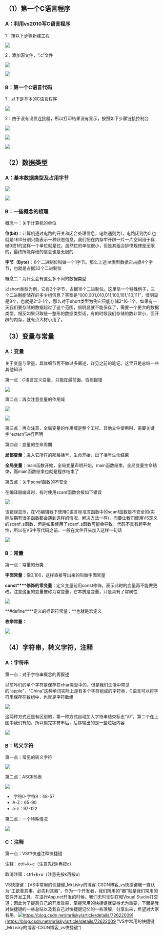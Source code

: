  

## （1）第一个C语言程序

### A：利用vs2010写C语言程序

1：按以下步骤新建工程

![](https://ziquyun.com/main/csdn/img?url=https%3A%2F%2Fimg-blog.csdnimg.cn%2Ffcc4c209ed8343ff95588d0c0c62ebde.png%3Fx-oss-process%3Dimage%2Fwatermark%2Ctype_d3F5LXplbmhlaQ%2Cshadow_50%2Ctext_Q1NETiBA5oiR5pOm5LqGREo%3D%2Csize_20%2Ccolor_FFFFFF%2Ct_70%2Cg_se%2Cx_16&rfUrl=https%3A%2F%2Fzhangxing-tech.blog.csdn.net%2Farticle%2Fdetails%2F121699293)

2：添加源文件，“.c”文件

![](https://ziquyun.com/main/csdn/img?url=https%3A%2F%2Fimg-blog.csdnimg.cn%2F3e2a743757fc451cbe508ae253260a4d.png%3Fx-oss-process%3Dimage%2Fwatermark%2Ctype_d3F5LXplbmhlaQ%2Cshadow_50%2Ctext_Q1NETiBA5oiR5pOm5LqGREo%3D%2Csize_20%2Ccolor_FFFFFF%2Ct_70%2Cg_se%2Cx_16&rfUrl=https%3A%2F%2Fzhangxing-tech.blog.csdn.net%2Farticle%2Fdetails%2F121699293)

![](https://ziquyun.com/main/csdn/img?url=https%3A%2F%2Fimg-blog.csdnimg.cn%2F9af2d60b91194102bcd899443e26a2f9.png%3Fx-oss-process%3Dimage%2Fwatermark%2Ctype_d3F5LXplbmhlaQ%2Cshadow_50%2Ctext_Q1NETiBA5oiR5pOm5LqGREo%3D%2Csize_20%2Ccolor_FFFFFF%2Ct_70%2Cg_se%2Cx_16&rfUrl=https%3A%2F%2Fzhangxing-tech.blog.csdn.net%2Farticle%2Fdetails%2F121699293)

### B：第一个C语言代码

1：以下是基本的C语言程序

![](https://ziquyun.com/main/csdn/img?url=https%3A%2F%2Fimg-blog.csdnimg.cn%2F903d4fea8ea842648e39f9d3caba3506.png%3Fx-oss-process%3Dimage%2Fwatermark%2Ctype_d3F5LXplbmhlaQ%2Cshadow_50%2Ctext_Q1NETiBA5oiR5pOm5LqGREo%3D%2Csize_20%2Ccolor_FFFFFF%2Ct_70%2Cg_se%2Cx_16&rfUrl=https%3A%2F%2Fzhangxing-tech.blog.csdn.net%2Farticle%2Fdetails%2F121699293)

2：由于没有设置连接器，所以打印结果没有显示，按照如下步骤链接控制台

![](https://ziquyun.com/main/csdn/img?url=https%3A%2F%2Fimg-blog.csdnimg.cn%2F66d6d1f1cb9e44ff91daec86934be8f7.png%3Fx-oss-process%3Dimage%2Fwatermark%2Ctype_d3F5LXplbmhlaQ%2Cshadow_50%2Ctext_Q1NETiBA5oiR5pOm5LqGREo%3D%2Csize_20%2Ccolor_FFFFFF%2Ct_70%2Cg_se%2Cx_16&rfUrl=https%3A%2F%2Fzhangxing-tech.blog.csdn.net%2Farticle%2Fdetails%2F121699293)

![](https://ziquyun.com/main/csdn/img?url=https%3A%2F%2Fimg-blog.csdnimg.cn%2F4b4b467c2cda49f893c1b07a98a28db9.png%3Fx-oss-process%3Dimage%2Fwatermark%2Ctype_d3F5LXplbmhlaQ%2Cshadow_50%2Ctext_Q1NETiBA5oiR5pOm5LqGREo%3D%2Csize_20%2Ccolor_FFFFFF%2Ct_70%2Cg_se%2Cx_16&rfUrl=https%3A%2F%2Fzhangxing-tech.blog.csdn.net%2Farticle%2Fdetails%2F121699293)

![](https://ziquyun.com/main/csdn/img?url=https%3A%2F%2Fimg-blog.csdnimg.cn%2F57b2e529e7ee423fb322e3cd84b50a01.png%3Fx-oss-process%3Dimage%2Fwatermark%2Ctype_d3F5LXplbmhlaQ%2Cshadow_50%2Ctext_Q1NETiBA5oiR5pOm5LqGREo%3D%2Csize_20%2Ccolor_FFFFFF%2Ct_70%2Cg_se%2Cx_16&rfUrl=https%3A%2F%2Fzhangxing-tech.blog.csdn.net%2Farticle%2Fdetails%2F121699293)

## （2）数据类型

### A：基本数据类型及占用字节

![](https://ziquyun.com/main/csdn/img?url=https%3A%2F%2Fimg-blog.csdnimg.cn%2F3443620f81db4891a0ebe6710767be6a.png%3Fx-oss-process%3Dimage%2Fwatermark%2Ctype_d3F5LXplbmhlaQ%2Cshadow_50%2Ctext_Q1NETiBA5oiR5pOm5LqGREo%3D%2Csize_20%2Ccolor_FFFFFF%2Ct_70%2Cg_se%2Cx_16&rfUrl=https%3A%2F%2Fzhangxing-tech.blog.csdn.net%2Farticle%2Fdetails%2F121699293)

![](https://ziquyun.com/main/csdn/img?url=https%3A%2F%2Fimg-blog.csdnimg.cn%2Ffc69a3c1bfdb46c3ad9f58519d5ab720.png%3Fx-oss-process%3Dimage%2Fwatermark%2Ctype_d3F5LXplbmhlaQ%2Cshadow_50%2Ctext_Q1NETiBA5oiR5pOm5LqGREo%3D%2Csize_20%2Ccolor_FFFFFF%2Ct_70%2Cg_se%2Cx_16&rfUrl=https%3A%2F%2Fzhangxing-tech.blog.csdn.net%2Farticle%2Fdetails%2F121699293)

### B：一些概念的梳理

概念一：关于计算机的单位

**位\(bit\)**：计算机通过电路的开关和闭合处理信息，电路通则为1，电路闭则为0.也就是1和0分别只能表示一种状态信息，我们把在内存中开辟一片一片空间用于存储0或1的这样一个单位就是位。虽然位的单位很小，但是其组合排律规律是无限的，最终所能存储的信息也是无限的

**字节（Byte）**：8个二进制位叫做一个1字节。那么上述int类型数据它占据4个字节，也就是占据32个二进制位

概念二：为什么会有这么多不同的数据类型

以short类型为例，它有2个字节，占据16个二进制位。这里举一个特殊例子，三个二进制能储存的多少组信息？答案是“000,001,010,011,100,101,110,111”，很明显是8个，也就是2\^3-1个，那么对于short类型为例它只能存储2\^16-1个，如果有一天我们要存储的数据超过了这个范围，很明显就不能保存了，需要一个更大的数据类型。相反如果只取统一整形的数据类型话，有的时候我们存储的数非常小，但开辟的内存，就有点大材小用了。

## （3）变量与常量

### A：变量

关于变量与常量，具体细节再不做过多阐述，详见之前的笔记。这里只是总结一些其他知识

第一点：C语言定义变量，只能在最前面，否则报错

![](https://ziquyun.com/main/csdn/img?url=https%3A%2F%2Fimg-blog.csdnimg.cn%2F0a3ff1b87d6d4816ad477f032cf1b381.png%3Fx-oss-process%3Dimage%2Fwatermark%2Ctype_d3F5LXplbmhlaQ%2Cshadow_50%2Ctext_Q1NETiBA5oiR5pOm5LqGREo%3D%2Csize_20%2Ccolor_FFFFFF%2Ct_70%2Cg_se%2Cx_16&rfUrl=https%3A%2F%2Fzhangxing-tech.blog.csdn.net%2Farticle%2Fdetails%2F121699293)

第二点：再次注意变量的作用域

![](https://ziquyun.com/main/csdn/img?url=https%3A%2F%2Fimg-blog.csdnimg.cn%2F6926000022cd4fe9b15307f948d21805.png%3Fx-oss-process%3Dimage%2Fwatermark%2Ctype_d3F5LXplbmhlaQ%2Cshadow_50%2Ctext_Q1NETiBA5oiR5pOm5LqGREo%3D%2Csize_20%2Ccolor_FFFFFF%2Ct_70%2Cg_se%2Cx_16&rfUrl=https%3A%2F%2Fzhangxing-tech.blog.csdn.net%2Farticle%2Fdetails%2F121699293)

![](https://ziquyun.com/main/csdn/img?url=https%3A%2F%2Fimg-blog.csdnimg.cn%2F6a397f311a7a4d48956e4cc8f46384a6.png%3Fx-oss-process%3Dimage%2Fwatermark%2Ctype_d3F5LXplbmhlaQ%2Cshadow_50%2Ctext_Q1NETiBA5oiR5pOm5LqGREo%3D%2Csize_20%2Ccolor_FFFFFF%2Ct_70%2Cg_se%2Cx_16&rfUrl=https%3A%2F%2Fzhangxing-tech.blog.csdn.net%2Farticle%2Fdetails%2F121699293)

第三点：再次注意，全局变量的作用域是整个工程。其他文件使用时，需要关键字“extern”进行声明

第四点：变量的生命周期

**局部变量**：进入它所在的那层括号，生命开始，出了括号生命结束

**全局变量**：main函数开始，全局变量声明开始，main函数结束，全局变量生命结束，而main函数结束也就是程序结束了

第五点：关于scnaf函数的不安全

在编译器编译时，有时使用scanf函数会报如下错误

![](https://ziquyun.com/main/csdn/img?url=https%3A%2F%2Fimg-blog.csdnimg.cn%2F1d238d159e8c46b998b1e0b9480d4a61.png%3Fx-oss-process%3Dimage%2Fwatermark%2Ctype_d3F5LXplbmhlaQ%2Cshadow_50%2Ctext_Q1NETiBA5oiR5pOm5LqGREo%3D%2Csize_20%2Ccolor_FFFFFF%2Ct_70%2Cg_se%2Cx_16&rfUrl=https%3A%2F%2Fzhangxing-tech.blog.csdn.net%2Farticle%2Fdetails%2F121699293)

该错误显示，在VS编辑器下使用C语言标准库函数中的scanf函数是不安全的\(实际后期有很多函数都会遇到这样的情况，解决方法一样\)，而要让我们使用VS定义的scanf\_s函数，但是如果使用了scanf\_s函数可能会导致，代码不具有跨平台性，所以在VS中写代码之前，一般在文件开头加入这样一句话

![](https://ziquyun.com/main/csdn/img?url=https%3A%2F%2Fimg-blog.csdnimg.cn%2Fbb5b6ab37fc74f058af1edef63d02047.png%3Fx-oss-process%3Dimage%2Fwatermark%2Ctype_d3F5LXplbmhlaQ%2Cshadow_50%2Ctext_Q1NETiBA5oiR5pOm5LqGREo%3D%2Csize_20%2Ccolor_FFFFFF%2Ct_70%2Cg_se%2Cx_16&rfUrl=https%3A%2F%2Fzhangxing-tech.blog.csdn.net%2Farticle%2Fdetails%2F121699293)

### B：常量

第一点：常量的分类

**字面常量**：像3,100，这样直接写出来的叫做字面常量

**const****修饰的常变量**：定义变量前用const修饰，表示此时的变量再不能做更改。注意这里的变量被称为常变量，它本质是变量，只是具有了常属性

![](https://ziquyun.com/main/csdn/img?url=https%3A%2F%2Fimg-blog.csdnimg.cn%2F32a480078ebd496596b22b32ca4b1c7c.png%3Fx-oss-process%3Dimage%2Fwatermark%2Ctype_d3F5LXplbmhlaQ%2Cshadow_50%2Ctext_Q1NETiBA5oiR5pOm5LqGREo%3D%2Csize_20%2Ccolor_FFFFFF%2Ct_70%2Cg_se%2Cx_16&rfUrl=https%3A%2F%2Fzhangxing-tech.blog.csdn.net%2Farticle%2Fdetails%2F121699293)

**#define****定义的标识符常量：**也就是宏定义

**枚举常量：**

![](https://ziquyun.com/main/csdn/img?url=https%3A%2F%2Fimg-blog.csdnimg.cn%2F25efa1b17d2a443196281d38c41c15d3.png%3Fx-oss-process%3Dimage%2Fwatermark%2Ctype_d3F5LXplbmhlaQ%2Cshadow_50%2Ctext_Q1NETiBA5oiR5pOm5LqGREo%3D%2Csize_20%2Ccolor_FFFFFF%2Ct_70%2Cg_se%2Cx_16&rfUrl=https%3A%2F%2Fzhangxing-tech.blog.csdn.net%2Farticle%2Fdetails%2F121699293)

## （4）字符串，转义字符，注释

### A：字符串

第一点：对于字符串概念的再叙述

以前咋们的单个字符是保存在char类型中的，但是我们生活中常见的“apple”，"China"这种单词实际上是有多个字符组成的字符串，C语言可以将字符串保存在数组中，也就是字符数组

![](https://ziquyun.com/main/csdn/img?url=https%3A%2F%2Fimg-blog.csdnimg.cn%2F6098c33671e043bca639eca238ec3e5e.png%3Fx-oss-process%3Dimage%2Fwatermark%2Ctype_d3F5LXplbmhlaQ%2Cshadow_50%2Ctext_Q1NETiBA5oiR5pOm5LqGREo%3D%2Csize_20%2Ccolor_FFFFFF%2Ct_70%2Cg_se%2Cx_16&rfUrl=https%3A%2F%2Fzhangxing-tech.blog.csdn.net%2Farticle%2Fdetails%2F121699293)

这两种方式还是有区别的，第一种方式自动加入字符串结束标志“\\0”，第二个在上图中我们有加，所以输完字符串后，后序输出的是一些垃圾内容

![](https://ziquyun.com/main/csdn/img?url=https%3A%2F%2Fimg-blog.csdnimg.cn%2F261f448637de4b92983d7c362e3463d8.png%3Fx-oss-process%3Dimage%2Fwatermark%2Ctype_d3F5LXplbmhlaQ%2Cshadow_50%2Ctext_Q1NETiBA5oiR5pOm5LqGREo%3D%2Csize_20%2Ccolor_FFFFFF%2Ct_70%2Cg_se%2Cx_16&rfUrl=https%3A%2F%2Fzhangxing-tech.blog.csdn.net%2Farticle%2Fdetails%2F121699293)

### B：转义字符

第一点：常见的转义字符

![](https://ziquyun.com/main/csdn/img?url=https%3A%2F%2Fimg-blog.csdnimg.cn%2Fd87cb6f6310547758c488482cb97ad36.png%3Fx-oss-process%3Dimage%2Fwatermark%2Ctype_d3F5LXplbmhlaQ%2Cshadow_50%2Ctext_Q1NETiBA5oiR5pOm5LqGREo%3D%2Csize_20%2Ccolor_FFFFFF%2Ct_70%2Cg_se%2Cx_16&rfUrl=https%3A%2F%2Fzhangxing-tech.blog.csdn.net%2Farticle%2Fdetails%2F121699293)

第二点：ASCII码表

![](https://ziquyun.com/main/csdn/img?url=https%3A%2F%2Fimg-blog.csdnimg.cn%2Fa6b8ca78b38849d392cce5f4d89a7ec8.png%3Fx-oss-process%3Dimage%2Fwatermark%2Ctype_d3F5LXplbmhlaQ%2Cshadow_50%2Ctext_Q1NETiBA5oiR5pOm5LqGREo%3D%2Csize_20%2Ccolor_FFFFFF%2Ct_70%2Cg_se%2Cx_16&rfUrl=https%3A%2F%2Fzhangxing-tech.blog.csdn.net%2Farticle%2Fdetails%2F121699293)

-  字符0-字符9：48-57
- A-Z：65-90
- a-z：97-122

第二点：一个特殊情况

![](https://ziquyun.com/main/csdn/img?url=https%3A%2F%2Fimg-blog.csdnimg.cn%2Ff79ce86566d544858a3c4dc4d68bebce.png%3Fx-oss-process%3Dimage%2Fwatermark%2Ctype_d3F5LXplbmhlaQ%2Cshadow_50%2Ctext_Q1NETiBA5oiR5pOm5LqGREo%3D%2Csize_20%2Ccolor_FFFFFF%2Ct_70%2Cg_se%2Cx_16&rfUrl=https%3A%2F%2Fzhangxing-tech.blog.csdn.net%2Farticle%2Fdetails%2F121699293)

### C：注释

第一点：VS中快速注释快捷键

注释：ctrl+k+c（注意先按k再按c）

取消注释：ctrl+k+u（注意先按k再按u）

VS快捷键：[VS中常用的快捷键\_MrLisky的博客-CSDN博客\_vs快捷键我一直认为“工欲善其事，必先利其器”，作为一个开发者，我们所用的“器”就是我们常用的软件开发工具，在进行Asp.net开发的时候，我们无时无刻在和Visual Studio打交道；因此为了提高自己的开发效率，掌握常用的快捷键就显得尤为重要，下面是我对快捷键的一些总结以及我自己对快捷键记忆的一些理解，分享出来，希望对大家有用。![](https://ziquyun.com/main/csdn/img?url=https%3A%2F%2Fg.csdnimg.cn%2Fstatic%2Flogo%2Ffavicon32.ico&rfUrl=https%3A%2F%2Fzhangxing-tech.blog.csdn.net%2Farticle%2Fdetails%2F121699293)https://blog.csdn.net/mrlisky/article/details/72622009](https://blog.csdn.net/mrlisky/article/details/72622009 "VS中常用的快捷键_MrLisky的博客-CSDN博客_vs快捷键")